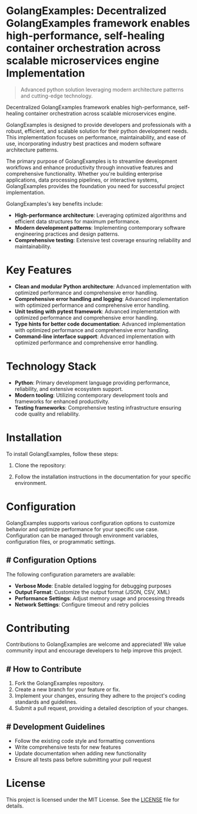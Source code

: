 <!-- fallback_GolangExamples_20251001183300_62422 -->

# GolangExamples: Decentralized GolangExamples framework enables high-performance, self-healing container orchestration across scalable microservices engine Implementation
> Advanced python solution leveraging modern architecture patterns and cutting-edge technology.

Decentralized GolangExamples framework enables high-performance, self-healing container orchestration across scalable microservices engine.

GolangExamples is designed to provide developers and professionals with a robust, efficient, and scalable solution for their python development needs. This implementation focuses on performance, maintainability, and ease of use, incorporating industry best practices and modern software architecture patterns.

The primary purpose of GolangExamples is to streamline development workflows and enhance productivity through innovative features and comprehensive functionality. Whether you're building enterprise applications, data processing pipelines, or interactive systems, GolangExamples provides the foundation you need for successful project implementation.

GolangExamples's key benefits include:

* **High-performance architecture**: Leveraging optimized algorithms and efficient data structures for maximum performance.
* **Modern development patterns**: Implementing contemporary software engineering practices and design patterns.
* **Comprehensive testing**: Extensive test coverage ensuring reliability and maintainability.

# Key Features

* **Clean and modular Python architecture**: Advanced implementation with optimized performance and comprehensive error handling.
* **Comprehensive error handling and logging**: Advanced implementation with optimized performance and comprehensive error handling.
* **Unit testing with pytest framework**: Advanced implementation with optimized performance and comprehensive error handling.
* **Type hints for better code documentation**: Advanced implementation with optimized performance and comprehensive error handling.
* **Command-line interface support**: Advanced implementation with optimized performance and comprehensive error handling.

# Technology Stack

* **Python**: Primary development language providing performance, reliability, and extensive ecosystem support.
* **Modern tooling**: Utilizing contemporary development tools and frameworks for enhanced productivity.
* **Testing frameworks**: Comprehensive testing infrastructure ensuring code quality and reliability.

# Installation

To install GolangExamples, follow these steps:

1. Clone the repository:


2. Follow the installation instructions in the documentation for your specific environment.

# Configuration

GolangExamples supports various configuration options to customize behavior and optimize performance for your specific use case. Configuration can be managed through environment variables, configuration files, or programmatic settings.

## # Configuration Options

The following configuration parameters are available:

* **Verbose Mode**: Enable detailed logging for debugging purposes
* **Output Format**: Customize the output format (JSON, CSV, XML)
* **Performance Settings**: Adjust memory usage and processing threads
* **Network Settings**: Configure timeout and retry policies

# Contributing

Contributions to GolangExamples are welcome and appreciated! We value community input and encourage developers to help improve this project.

## # How to Contribute

1. Fork the GolangExamples repository.
2. Create a new branch for your feature or fix.
3. Implement your changes, ensuring they adhere to the project's coding standards and guidelines.
4. Submit a pull request, providing a detailed description of your changes.

## # Development Guidelines

* Follow the existing code style and formatting conventions
* Write comprehensive tests for new features
* Update documentation when adding new functionality
* Ensure all tests pass before submitting your pull request

# License

This project is licensed under the MIT License. See the [LICENSE](https://github.com/weiquan98/GolangExamples/blob/main/LICENSE) file for details.
